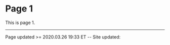 # Page 1

This is page 1.

<hr class="tight"><p class="timestamp">Page updated >= 2020.03.26 19:33 ET -- Site updated: <span id="timestamp"></span></p>
<script type='text/javascript'>document.getElementById("timestamp").innerHTML = Date(document.lastModified);</script>
